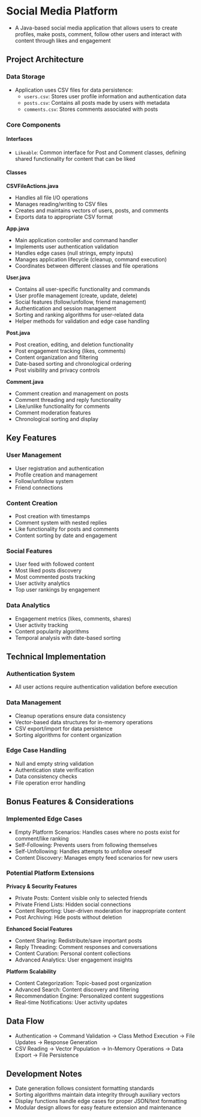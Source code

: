 # Social Media Platform

- A Java-based social media application that allows users to create profiles, make posts, comment, follow other users and interact with content through likes and engagement

## Project Architecture

### Data Storage
- Application uses CSV files for data persistence:
  - `users.csv`: Stores user profile information and authentication data
  - `posts.csv`: Contains all posts made by users with metadata
  - `comments.csv`: Stores comments associated with posts

### Core Components

#### Interfaces
- `Likeable`: Common interface for Post and Comment classes, defining shared functionality for content that can be liked

#### Classes

**CSVFileActions.java**
- Handles all file I/O operations
- Manages reading/writing to CSV files
- Creates and maintains vectors of users, posts, and comments
- Exports data to appropriate CSV format

**App.java**
- Main application controller and command handler
- Implements user authentication validation
- Handles edge cases (null strings, empty inputs)
- Manages application lifecycle (cleanup, command execution)
- Coordinates between different classes and file operations

**User.java**
- Contains all user-specific functionality and commands
- User profile management (create, update, delete)
- Social features (follow/unfollow, friend management)
- Authentication and session management
- Sorting and ranking algorithms for user-related data
- Helper methods for validation and edge case handling

**Post.java**
- Post creation, editing, and deletion functionality
- Post engagement tracking (likes, comments)
- Content organization and filtering
- Date-based sorting and chronological ordering
- Post visibility and privacy controls

**Comment.java**
- Comment creation and management on posts
- Comment threading and reply functionality
- Like/unlike functionality for comments
- Comment moderation features
- Chronological sorting and display

## Key Features

### User Management
- User registration and authentication
- Profile creation and management
- Follow/unfollow system
- Friend connections

### Content Creation
- Post creation with timestamps
- Comment system with nested replies
- Like functionality for posts and comments
- Content sorting by date and engagement

### Social Features
- User feed with followed content
- Most liked posts discovery
- Most commented posts tracking
- User activity analytics
- Top user rankings by engagement

### Data Analytics
- Engagement metrics (likes, comments, shares)
- User activity tracking
- Content popularity algorithms
- Temporal analysis with date-based sorting

## Technical Implementation

### Authentication System
- All user actions require authentication validation before execution

### Data Management
- Cleanup operations ensure data consistency
- Vector-based data structures for in-memory operations
- CSV export/import for data persistence
- Sorting algorithms for content organization

### Edge Case Handling
- Null and empty string validation
- Authentication state verification
- Data consistency checks
- File operation error handling

## Bonus Features & Considerations

### Implemented Edge Cases
- Empty Platform Scenarios: Handles cases where no posts exist for comment/like ranking
- Self-Following: Prevents users from following themselves
- Self-Unfollowing: Handles attempts to unfollow oneself
- Content Discovery: Manages empty feed scenarios for new users

### Potential Platform Extensions

**Privacy & Security Features**
- Private Posts: Content visible only to selected friends
- Private Friend Lists: Hidden social connections
- Content Reporting: User-driven moderation for inappropriate content
- Post Archiving: Hide posts without deletion

**Enhanced Social Features**
- Content Sharing: Redistribute/save important posts
- Reply Threading: Comment responses and conversations
- Content Curation: Personal content collections
- Advanced Analytics: User engagement insights

**Platform Scalability**
- Content Categorization: Topic-based post organization
- Advanced Search: Content discovery and filtering
- Recommendation Engine: Personalized content suggestions
- Real-time Notifications: User activity updates

## Data Flow
- Authentication → Command Validation → Class Method Execution → File Updates → Response Generation
- CSV Reading → Vector Population → In-Memory Operations → Data Export → File Persistence

## Development Notes
- Date generation follows consistent formatting standards
- Sorting algorithms maintain data integrity through auxiliary vectors
- Display functions handle edge cases for proper JSON/text formatting
- Modular design allows for easy feature extension and maintenance
